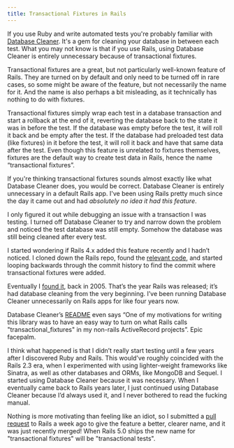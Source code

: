 ```yaml
---
title: Transactional Fixtures in Rails
---
```


If you use Ruby and write automated tests you're probably familiar with [Database Cleaner][database cleaner]. It's a gem for cleaning your database in between each test. What you may not know is that if you use Rails, using Database Cleaner is entirely unnecessary because of transactional fixtures.

Transactional fixtures are a great, but not particularly well-known feature of Rails. They are turned on by default and only need to be turned off in rare cases, so some might be aware of the feature, but not necessarily the name for it. And the name is also perhaps a bit misleading, as it technically has nothing to do with fixtures.

Transactional fixtures simply wrap each test in a database transaction and start a rollback at the end of it, reverting the database back to the state it was in before the test. If the database was empty before the test, it will roll it back and be empty after the test. If the database had preloaded test data (like fixtures) in it before the test, it will roll it back and have that same data after the test. Even though this feature is unrelated to fixtures themselves, fixtures are the default way to create test data in Rails, hence the name “transactional fixtures”.

If you're thinking transactional fixtures sounds almost exactly like what Database Cleaner does, you would be correct. Database Cleaner is entirely unnecessary in a default Rails app. I've been using Rails pretty much since the day it came out and had _absolutely no idea it had this feature_.

I only figured it out while debugging an issue with a transaction I was testing. I turned off Database Cleaner to try and narrow down the problem and noticed the test database was still empty. Somehow the database was still being cleaned after every test.

I started wondering if Rails 4.x added this feature recently and I hadn’t noticed. I cloned down the Rails repo, found the [relevant code][fixtures class], and started looping backwards through the commit history to find the commit where transactional fixtures were added.

Eventually I [found it][transactional fixtures commit], back in 2005. That’s the year Rails was released; it’s had database cleaning from the very beginning. I’ve been running Database Cleaner unnecessarily on Rails apps for like four years now.

Database Cleaner’s [README][database cleaner readme] even says “One of my motivations for writing this library was to have an easy way to turn on what Rails calls "transactional_fixtures" in my non-rails ActiveRecord projects”. Epic facepalm.

I think what happened is that I didn’t really start testing until a few years after I discovered Ruby and Rails. This would’ve roughly coincided with the Rails 2.3 era, when I experimented with using lighter-weight frameworks like Sinatra, as well as other databases and ORMs, like MongoDB and Sequel. I started using Database Cleaner because it was necessary. When I eventually came back to Rails years later, I just continued using Database Cleaner because I’d always used it, and I never bothered to read the fucking manual.

Nothing is more motivating than feeling like an idiot, so I submitted a [pull request][pull request] to Rails a week ago to give the feature a better, clearer name, and it was just recently merged! When Rails 5.0 ships the new name for "transactional fixtures" will be "transactional tests".

[database cleaner]: https://github.com/DatabaseCleaner/database_cleaner
[fixtures class]: https://github.com/rails/rails/blob/master/activerecord/lib/active_record/fixtures.rb
[transactional fixtures commit]: https://github.com/rails/rails/commit/903ef71b9952f4bfaef798bbd93a972fc25010ad
[database cleaner readme]: https://github.com/DatabaseCleaner/database_cleaner#why
[pull request]: https://github.com/rails/rails/pull/19282
